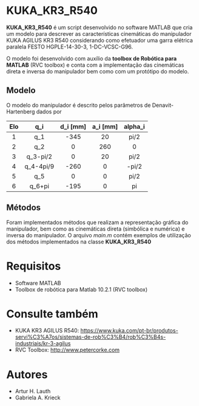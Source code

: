 # KUKA_KR3_R540

**KUKA_KR3_R540** é um script desenvolvido no software MATLAB  que cria um modelo para descrever as características cinemáticas  do manipulador KUKA AGILUS KR3 R540 considerando como efetuador uma garra elétrica paralela FESTO HGPLE-14-30-3, 1-DC-VCSC-G96.

O modelo foi desenvolvido com auxílio da **toolbox de Robótica para  MATLAB** (RVC toolbox) e conta com a implementação das cinemáticas direta e inversa do manipulador bem como com um protótipo do modelo.


## Modelo
O modelo do manipulador é descrito pelos parâmetros de Denavit-Hartenberg dados  por

Elo | q_i  | d_i [mm] | a_i [mm] | alpha_i |
:---------: | :---------:  | :------: | :------: | :------: 
1 | q_1 | -345   |   20   |  pi/2  |
2 | q_2 |   0     |  260   |    0   |
3 | q_3-pi/2  |   0     |   20   |  pi/2  |
4 | q_4-4pi/9|  -260   |    0   | -pi/2   |
5 | q_5 |   0     |    0   |  pi/2  |
6 | q_6+pi |  -195   |    0   |   pi  |


## Métodos

Foram implementados métodos que realizam a representação gráfica do manipulador, bem como as cinemáticas direta (simbólica e numérica) e inversa do manipulador. O arquivo *main.m* contém exemplos de utilização dos métodos implementados  na classe **KUKA_KR3_R540**

# Requisitos
- Software MATLAB 
- Toolbox de robótica para Matlab 10.2.1 (RVC toolbox) 

# Consulte também
- KUKA KR3 AGILUS R540:  https://www.kuka.com/pt-br/produtos-servi%C3%A7os/sistemas-de-rob%C3%B4/rob%C3%B4s-industriais/kr-3-agilus
 - RVC Toolbox: http://www.petercorke.com

# Autores 
- Artur H. Lauth
- Gabriela A. Krieck
